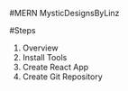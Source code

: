 #MERN MysticDesignsByLinz

#Steps
1. Overview
2. Install Tools
3. Create React App
4. Create Git Repository
